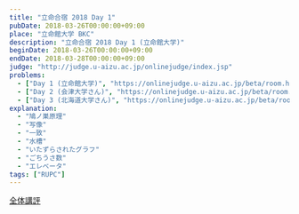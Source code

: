 ```yaml
---
title: "立命合宿 2018 Day 1"
pubDate: 2018-03-26T00:00:00+09:00
place: "立命館大学 BKC"
description: "立命合宿 2018 Day 1 (立命館大学)"
beginDate: 2018-03-26T00:00:00+09:00
endDate: 2018-03-28T00:00:00+09:00
judge: "http://judge.u-aizu.ac.jp/onlinejudge/index.jsp"
problems:
  - ["Day 1 (立命館大学)", "https://onlinejudge.u-aizu.ac.jp/beta/room.html#RitsCamp18Day1"]
  - ["Day 2 (会津大学さん)", "https://onlinejudge.u-aizu.ac.jp/beta/room.html#RitsCamp18Day2"]
  - ["Day 3 (北海道大学さん)", "https://onlinejudge.u-aizu.ac.jp/beta/room.html#RitsCamp18Day3"]
explanation:
  - "鳩ノ巣原理"
  - "写像"
  - "一致"
  - "水槽"
  - "いたずらされたグラフ"
  - "ごちうさ数"
  - "エレベータ"
tags: ["RUPC"]
---
```

<a href="/contestData/rupc2018/kohyo.pdf">全体講評</a>
